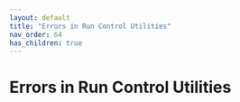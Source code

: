 ```yaml
---
layout: default
title: "Errors in Run Control Utilities"
nav_order: 64
has_children: true
---
```

# Errors in Run Control Utilities

